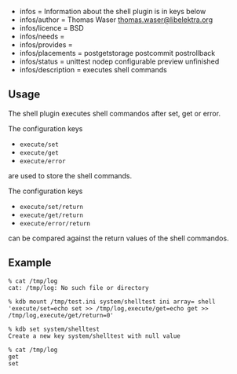 - infos = Information about the shell plugin is in keys below
- infos/author = Thomas Waser <thomas.waser@libelektra.org>
- infos/licence = BSD
- infos/needs =
- infos/provides =
- infos/placements = postgetstorage postcommit postrollback
- infos/status = unittest nodep configurable preview unfinished
- infos/description = executes shell commands

## Usage

The shell plugin executes shell commandos after set, get or error.

The configuration keys

* `execute/set`
* `execute/get`
* `execute/error`

are used to store the shell commands.

The configuration keys

* `execute/set/return`
* `execute/get/return`
* `execute/error/return`

can be compared against the return values of the shell commandos.

## Example

    % cat /tmp/log
    cat: /tmp/log: No such file or directory

    % kdb mount /tmp/test.ini system/shelltest ini array= shell 'execute/set=echo set >> /tmp/log,execute/get=echo get >> /tmp/log,execute/get/return=0'

    % kdb set system/shelltest
    Create a new key system/shelltest with null value

    % cat /tmp/log
    get
    set

